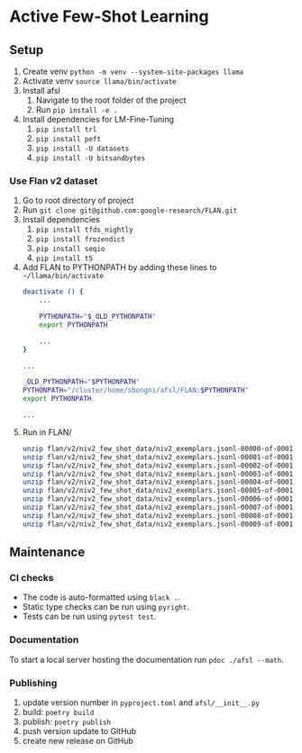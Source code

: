 # Active Few-Shot Learning

## Setup

1. Create venv `python -m venv --system-site-packages llama`
2. Activate venv `source llama/bin/activate`
3. Install afsl
    1. Navigate to the root folder of the project
    2. Run `pip install -e .`
4. Install dependencies for LM-Fine-Tuning
    1. `pip install trl`
    2. `pip install peft`
    3. `pip install -U datasets`
    4. `pip install -U bitsandbytes`

### Use Flan v2 dataset
1. Go to root directory of project
2. Run `git clone git@github.com:google-research/FLAN.git`
3. Install dependencies
    1. `pip install tfds_nightly`
    2. `pip install frozendict`
    3. `pip install seqio`
    4. `pip install t5`
4. Add FLAN to PYTHONPATH by adding these lines to `~/llama/bin/activate`
    ```bash
    deactivate () {
        ...

        PYTHONPATH="$_OLD_PYTHONPATH"
        export PYTHONPATH

        ...
    }

    ...

    _OLD_PYTHONPATH="$PYTHONPATH"
    PYTHONPATH="/cluster/home/sbongni/afsl/FLAN:$PYTHONPATH"
    export PYTHONPATH

    ...
    ```
5. Run in FLAN/
    ```bash
    unzip flan/v2/niv2_few_shot_data/niv2_exemplars.jsonl-00000-of-00010.zip -d flan/v2/niv2_few_shot_data/
    unzip flan/v2/niv2_few_shot_data/niv2_exemplars.jsonl-00001-of-00010.zip -d flan/v2/niv2_few_shot_data/
    unzip flan/v2/niv2_few_shot_data/niv2_exemplars.jsonl-00002-of-00010.zip -d flan/v2/niv2_few_shot_data/
    unzip flan/v2/niv2_few_shot_data/niv2_exemplars.jsonl-00003-of-00010.zip -d flan/v2/niv2_few_shot_data/
    unzip flan/v2/niv2_few_shot_data/niv2_exemplars.jsonl-00004-of-00010.zip -d flan/v2/niv2_few_shot_data/
    unzip flan/v2/niv2_few_shot_data/niv2_exemplars.jsonl-00005-of-00010.zip -d flan/v2/niv2_few_shot_data/
    unzip flan/v2/niv2_few_shot_data/niv2_exemplars.jsonl-00006-of-00010.zip -d flan/v2/niv2_few_shot_data/
    unzip flan/v2/niv2_few_shot_data/niv2_exemplars.jsonl-00007-of-00010.zip -d flan/v2/niv2_few_shot_data/
    unzip flan/v2/niv2_few_shot_data/niv2_exemplars.jsonl-00008-of-00010.zip -d flan/v2/niv2_few_shot_data/
    unzip flan/v2/niv2_few_shot_data/niv2_exemplars.jsonl-00009-of-00010.zip -d flan/v2/niv2_few_shot_data/
    ```

## Maintenance

### CI checks

* The code is auto-formatted using `black .`.
* Static type checks can be run using `pyright`.
* Tests can be run using `pytest test`.

### Documentation

To start a local server hosting the documentation run ```pdoc ./afsl --math```.

### Publishing

1. update version number in `pyproject.toml` and `afsl/__init__.py`
2. build: `poetry build`
3. publish: `poetry publish`
4. push version update to GitHub
5. create new release on GitHub
